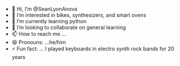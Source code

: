 - 👋 Hi, I’m @SeanLyonAnova
- 👀 I’m interested in bikes, synthesizers, and smart ovens
- 🌱 I’m currently learning python
- 💞️ I’m looking to collaborate on general learning
- 📫 How to reach me ...
- 😄 Pronouns: ...he/him
- ⚡ Fun fact: ... I played keyboards in electro synth rock bands for 20 years

<!---
SeanLyonAnova/SeanLyonAnova is a ✨ special ✨ repository because its `README.md` (this file) appears on your GitHub profile.
You can click the Preview link to take a look at your changes.
--->
